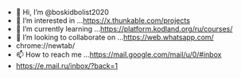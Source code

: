 - 👋 Hi, I’m @boskidbolist2020
- 👀 I’m interested in ...https://x.thunkable.com/projects
- 🌱 I’m currently learning ...https://platform.kodland.org/ru/courses/
- 💞️ I’m looking to collaborate on ...https://web.whatsapp.com/
- chrome://newtab/
- 📫 How to reach me ...https://mail.google.com/mail/u/0/#inbox
- https://e.mail.ru/inbox/?back=1

<!---
boskidbolist2020/boskidbolist2020 is a ✨ special ✨ repository because its `README.md` (this file) appears on your GitHub profile.
You can click the Preview link to take a look at your changes.
--->
